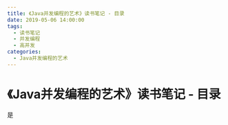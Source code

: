 ```yaml
---
title: 《Java并发编程的艺术》读书笔记 - 目录
date: 2019-05-06 14:00:00
tags: 
  - 读书笔记
  - 并发编程
  - 高并发
categories:
  - Java并发编程的艺术
---
```


# 《Java并发编程的艺术》读书笔记 - 目录

是